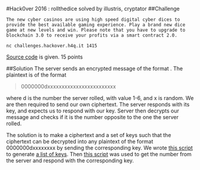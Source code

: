 #Hack0ver 2016 : rollthedice
solved by illustris, cryptator
##Challenge
```
The new cyber casinos are using high speed digital cyber dices to provide the best available gaming experience. Play a brand new dice game at new levels and win. Please note that you have to upgrade to blockchain 3.0 to receive your profits via a smart contract 2.0.

nc challenges.hackover.h4q.it 1415
```
[Source code](rollthedice.tar.xz) is given.
15 points

##Solution
The server sends an encrypted message of the format . The plaintext is of the format
>0000000dxxxxxxxxxxxxxxxxxxxxxxxx

where d is the number the server rolled, with value 1-6, and x is random. We are then required to send our own ciphertext. The server responds with its key, and expects us to respond with our key. Server then decrypts our message and checks if it is the number opposite to the one the server rolled.

The solution is to make a ciphertext and a set of keys such that the ciphertext can be decrypted into any plaintext of the format 0000000dxxxxxxxx by sending the corresponding key. We wrote [this script](lookuptable.py) to generate [a list of keys](table.txt). Then [this script](rollthedice.py) was used to get the number from the server and respond with the corresponding key.